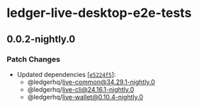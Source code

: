 # ledger-live-desktop-e2e-tests

## 0.0.2-nightly.0

### Patch Changes

- Updated dependencies [[`e5224f5`](https://github.com/LedgerHQ/ledger-live/commit/e5224f546123d11ec7e6999c0dc065d4f28feed7)]:
  - @ledgerhq/live-common@34.29.1-nightly.0
  - @ledgerhq/live-cli@24.16.1-nightly.0
  - @ledgerhq/live-wallet@0.10.4-nightly.0
